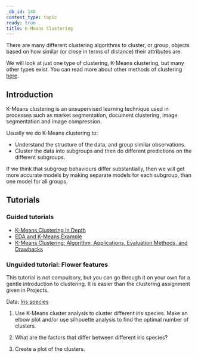 ```yaml
---
_db_id: 148
content_type: topic
ready: true
title: K-Means Clustering
---
```


There are many different clustering algorithms to cluster, or group, objects based on how similar (or close in terms of distance) their attributes are.

We will look at just one type of clustering, K-Means clustering, but many other types exist.
You can read more about other methods of clustering [here](https://scikit-learn.org/stable/modules/clustering.html).

## Introduction
K-Means clustering is an unsupervised learning technique used in processes such as market segmentation,
document clustering, image segmentation and image compression.

Usually we do K-Means clustering to:

- Understand the structure of the data, and group similar observations.
- Cluster the data into subgroups and then do different predictions on the different subgroups.

If we think that subgroup behaviours differ substantially, then we will get more accurate models
by making separate models for each subgroup, than one model for all groups.


## Tutorials

### Guided tutorials

- [K-Means Clustering in Depth](https://jakevdp.github.io/PythonDataScienceHandbook/05.11-k-means.html)
- [EDA and K-Means Example](https://www.kaggle.com/thebrownviking20/in-depth-eda-and-k-means-clustering)
- [K-Means Clustering: Algorithm, Applications, Evaluation Methods, and Drawbacks](https://towardsdatascience.com/k-means-clustering-algorithm-applications-evaluation-methods-and-drawbacks-aa03e644b48a)


### Unguided tutorial: Flower features

This tutorial is not compulsory, but you can go through it on your own for a gentle introduction to clustering.
It is easier than the clustering assignment given in Projects.

Data: [Iris species](https://www.kaggle.com/shrutimechlearn/classification-with-iris-dataset/data)

1. Use K-Means cluster analysis to cluster different iris species.
Make an elbow plot and/or use silhouette analysis to find the optimal number of clusters.

2. What are the factors that differ between different iris species?

3. Create a plot of the clusters.